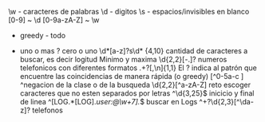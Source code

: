 \w - caracteres de palabras
\d - digitos
\s - espacios/invisibles en blanco
[0-9] ~ \d
[0-9a-zA-Z] ~ \w
* greedy - todo
+ uno o mas
? cero o uno
\d*[a-z]?s\d*
{4,10} cantidad de caracteres a buscar, es decir logitud Minimo y maxima
\d{2,2}[\-\.]? numeros telefonicos con diferentes formatos
.+?[,\n]{1,1} El ? indica al patrón que encuentre las coincidencias de manera rápida (o greedy)
[^0-5a-c ] ^negacion de la clase o de la busqueda
\d{2,2}[^a-zA-Z] reto escoger caracteres que no esten separados por letras
^\d{3,25}$ inicicio y final de linea
^\[LOG.*\[LOG\].*user:@\w+7\].*$ buscar en Logs 
^\+?\d{2,3}[^\da-z]? telefonos 